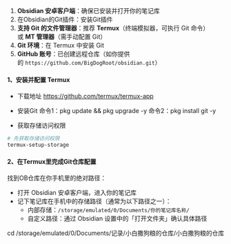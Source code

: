 
1. **Obsidian 安卓客户端**：确保已安装并打开你的笔记库
2. 在Obsidian的Git插件：安装Git插件
3. **支持 Git 的文件管理器**：推荐 **Termux**（终端模拟器，可执行 Git 命令）或 **MT 管理器**（需手动配置 Git）
4. **Git 环境**：在 Termux 中安装 Git
5. **GitHub 账号**：已创建远程仓库（如你提供的 `https://github.com/BigDogRoot/obsidian.git`）


#### 1、**安装并配置 Termux**
- 下载地址
https://github.com/termux/termux-app

- 安装Git
命令1：pkg update && pkg upgrade -y 
命令2：pkg install git -y

- 获取存储访问权限
```bash
# 先获取存储访问权限
termux-setup-storage
```


#### 2、在Termux里完成Git仓库配置
找到OB仓库在你手机里的绝对路径：
- 打开 Obsidian 安卓客户端，进入你的笔记库
- 记下笔记库在手机中的存储路径（通常为以下路径之一）：
    - 内部存储：`/storage/emulated/0/Documents/你的笔记库名称/`
    - 自定义路径：通过 Obsidian 设置中的「打开文件夹」确认具体路径


 cd /storage/emulated/0/Documents/记录/小白撒狗粮的仓库/小白撒狗粮的仓库
